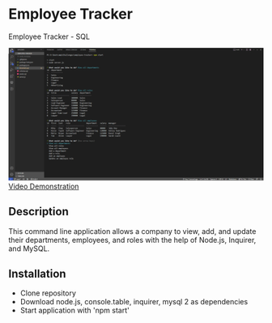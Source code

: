# Employee Tracker
Employee Tracker - SQL 

![Employee Tracker](employee-tracker.png)
[Video Demonstration](https://drive.google.com/file/d/1TCa1qN8qcUkPvxT3iuowYtNA8l78Iu2P/view?usp=share_link)

## Description
This command line application allows a company to view, add, and update their departments, employees, and roles with the help of Node.js, Inquirer, and MySQL.

 ## Installation
 - Clone repository
 - Download node.js, console.table, inquirer, mysql 2 as dependencies
 - Start application with 'npm start'
